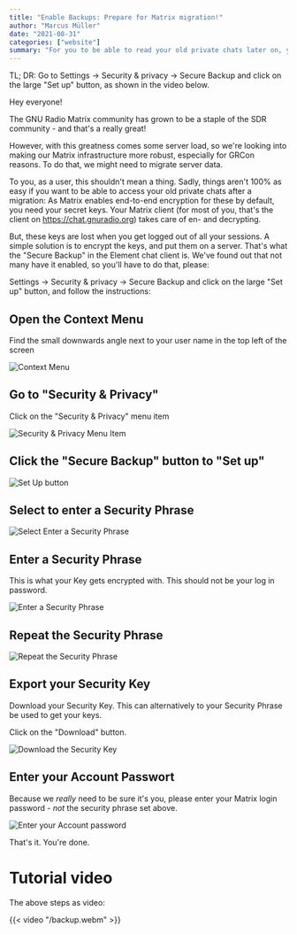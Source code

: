 ```yaml
---
title: "Enable Backups: Prepare for Matrix migration!"
author: "Marcus Müller"
date: "2021-08-31"
categories: ["website"]
summary: "For you to be able to read your old private chats later on, you have to enable secure key backups"
---
```


TL; DR: Go to Settings -> Security & privacy -> Secure Backup and click on the large "Set up" button, as shown in the video below.

Hey everyone!

The GNU Radio Matrix community has grown to be a staple of the SDR community - and that's a really great!

However, with this greatness comes some server load, so we're looking into making our Matrix infrastructure more robust, especially for GRCon reasons. To do that, we might need to migrate server data.

To you, as a user, this shouldn't mean a thing. Sadly, things aren't 100% as easy if you want to be able to access your old private chats after a migration: As Matrix enables end-to-end encryption for these by default, you need your secret keys. Your Matrix client (for most of you, that's the client on https://chat.gnuradio.org) takes care of en- and decrypting.

But, these keys are lost when you get logged out of all your sessions. A simple solution is to encrypt the keys, and put them on a server. That's what the "Secure Backup" in the Element chat client is. We've found out that not many have it enabled, so you'll have to do that, please:

Settings -> Security & privacy -> Secure Backup and click on the large "Set up" button, and follow the instructions:

## Open the Context Menu

Find the small downwards angle next to your user name in the top left of the screen

![Context Menu](snap1.png)

## Go to "Security & Privacy"

Click on the "Security & Privacy" menu item

![Security & Privacy Menu Item](snap2.png)

## Click the "Secure Backup" button to "Set up"

![Set Up button](snap3.png)

## Select to enter a Security Phrase

![Select Enter a Security Phrase](snap4.png)

## Enter a Security Phrase

This is what your Key gets encrypted with. This should not be your log in password.

![Enter a Security Phrase](snap5.png)

## Repeat the Security Phrase

![Repeat the Security Phrase](snap6.png)

## Export your Security Key

Download your Security Key. This can alternatively to your Security Phrase be used to get your keys.

Click on the "Download" button.

![Download the Security Key](snap7.png)

## Enter your Account Passwort

Because we *really* need to be sure it's you, please enter your Matrix login password - *not* the security phrase set above.

![Enter your Account password](snap8.png)

That's it. You're done.

# Tutorial video

The above steps as video:

{{< video "/backup.webm" >}}
